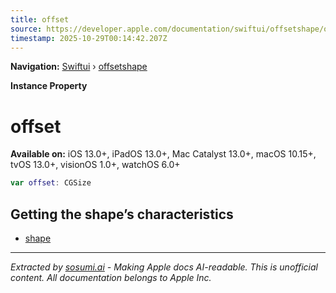 ```yaml
---
title: offset
source: https://developer.apple.com/documentation/swiftui/offsetshape/offset
timestamp: 2025-10-29T00:14:42.207Z
---
```


**Navigation:** [Swiftui](/documentation/swiftui) › [offsetshape](/documentation/swiftui/offsetshape)

**Instance Property**

# offset

**Available on:** iOS 13.0+, iPadOS 13.0+, Mac Catalyst 13.0+, macOS 10.15+, tvOS 13.0+, visionOS 1.0+, watchOS 6.0+

```swift
var offset: CGSize
```

## Getting the shape’s characteristics

- [shape](/documentation/swiftui/offsetshape/shape)

---

*Extracted by [sosumi.ai](https://sosumi.ai) - Making Apple docs AI-readable.*
*This is unofficial content. All documentation belongs to Apple Inc.*
